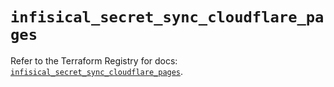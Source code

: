 # `infisical_secret_sync_cloudflare_pages`

Refer to the Terraform Registry for docs: [`infisical_secret_sync_cloudflare_pages`](https://registry.terraform.io/providers/infisical/infisical/0.15.41/docs/resources/secret_sync_cloudflare_pages).
